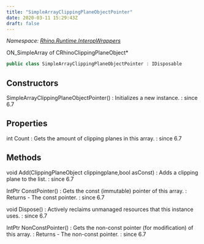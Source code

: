 ```yaml
---
title: "SimpleArrayClippingPlaneObjectPointer"
date: 2020-03-11 15:29:43Z
draft: false
---
```


*Namespace: [Rhino.Runtime.InteropWrappers](../)*

ON_SimpleArray of CRhinoClippingPlaneObject*
```cs
public class SimpleArrayClippingPlaneObjectPointer : IDisposable
```
## Constructors

SimpleArrayClippingPlaneObjectPointer()
: Initializes a new  instance.
: since 6.7
## Properties

int Count
: Gets the amount of clipping planes in this array.
: since 6.7
## Methods

void Add(ClippingPlaneObject clippingplane,bool asConst)
: Adds a clipping plane to the list.
: since 6.7

IntPtr ConstPointer()
: Gets the const (immutable) pointer of this array.
: Returns - The const pointer.
: since 6.7

void Dispose()
: Actively reclaims unmanaged resources that this instance uses.
: since 6.7

IntPtr NonConstPointer()
: Gets the non-const pointer (for modification) of this array.
: Returns - The non-const pointer.
: since 6.7
